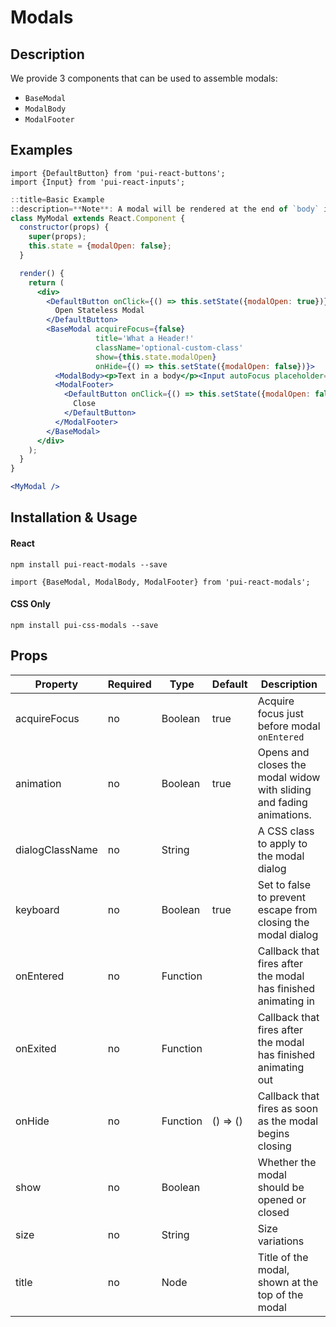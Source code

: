 # Modals

## Description

We provide 3 components that can be used to assemble modals:

* `BaseModal`
* `ModalBody`
* `ModalFooter`

## Examples

```
import {DefaultButton} from 'pui-react-buttons';
import {Input} from 'pui-react-inputs';
```

```jsx
::title=Basic Example
::description=**Note**: A modal will be rendered at the end of `body` instead of the DOM node it is given. This makes positioning work regardless of where you render the modal. One side effect is `ReactDOM.findDOMNode`does not actually find the modal DOM node. 
class MyModal extends React.Component {
  constructor(props) {
    super(props);
    this.state = {modalOpen: false};
  }

  render() {
    return (
      <div>
        <DefaultButton onClick={() => this.setState({modalOpen: true})}>
          Open Stateless Modal
        </DefaultButton>
        <BaseModal acquireFocus={false}
                   title='What a Header!'
                   className='optional-custom-class'
                   show={this.state.modalOpen}
                   onHide={() => this.setState({modalOpen: false})}>
          <ModalBody><p>Text in a body</p><Input autoFocus placeholder="Tell me your darkest secrets"/></ModalBody>
          <ModalFooter>
            <DefaultButton onClick={() => this.setState({modalOpen: false})}>
              Close
            </DefaultButton>
          </ModalFooter>
        </BaseModal>
      </div>
    );
  }
}

<MyModal />
```
## Installation & Usage

#### React
`npm install pui-react-modals --save`

`import {BaseModal, ModalBody, ModalFooter} from 'pui-react-modals';`

#### CSS Only
`npm install pui-css-modals --save`

## Props

Property        | Required | Type     | Default  | Description
----------------|----------|----------|----------|------------
acquireFocus    | no       | Boolean  | true     | Acquire focus just before modal `onEntered`
animation       | no       | Boolean  | true     | Opens and closes the modal widow with sliding and fading animations.
dialogClassName | no       | String   |          | A CSS class to apply to the modal dialog
keyboard        | no       | Boolean  | true     | Set to false to prevent escape from closing the modal dialog
onEntered       | no       | Function |          | Callback that fires after the modal has finished animating in
onExited        | no       | Function |          | Callback that fires after the modal has finished animating out
onHide          | no       | Function | () => () | Callback that fires as soon as the modal begins closing
show            | no       | Boolean  |          | Whether the modal should be opened or closed
size            | no       | String   |          | Size variations
title           | no       | Node     |          | Title of the modal, shown at the top of the modal
